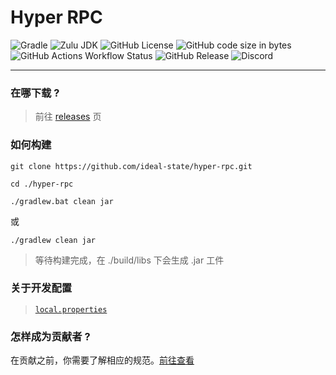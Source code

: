 # Hyper RPC

![Gradle](https://img.shields.io/badge/Gradle-v8%2E5-g?logo=gradle&style=flat-square)
![Zulu JDK](https://img.shields.io/badge/Zulu%20JDK-8-blue?style=flat-square)
![GitHub License](https://img.shields.io/github/license/ideal-state/hyper-rpc?style=flat-square)
![GitHub code size in bytes](https://img.shields.io/github/languages/code-size/ideal-state/hyper-rpc?style=flat-square&logo=github)
![GitHub Actions Workflow Status](https://img.shields.io/github/actions/workflow/status/ideal-state/hyper-rpc/release.yml?style=flat-square)
![GitHub Release](https://img.shields.io/github/v/release/ideal-state/hyper-rpc?style=flat-square)
![Discord](https://img.shields.io/discord/1191122625389396098?style=flat-square&logo=discord)

------------------------------------------------------

### 在哪下载 ?

> 前往 [releases](https://github.com/ideal-state/hyper-rpc/releases) 页

### 如何构建

```shell
git clone https://github.com/ideal-state/hyper-rpc.git
```

```shell
cd ./hyper-rpc
```

```shell
./gradlew.bat clean jar
```

或

```shell
./gradlew clean jar
```

> 等待构建完成，在 ./build/libs 下会生成 .jar 工件

### 关于开发配置

> [`local.properties`](./local.properties)

### 怎样成为贡献者 ?

在贡献之前，你需要了解相应的规范。[前往查看](https://github.com/ideal-state)

